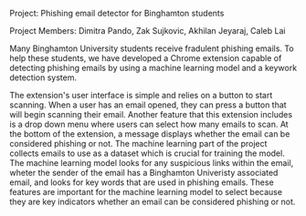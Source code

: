 Project: Phishing email detector for Binghamton students

Project Members: Dimitra Pando, Zak Sujkovic, Akhilan Jeyaraj, Caleb Lai

Many Binghamton University students receive fradulent phishing emails. To help these students, we have developed a Chrome extension capable of detecting phishing emails by using a machine learning model and a keywork detection system.

The extension's user interface is simple and relies on a button to start scanning. When a user has an email opened, they can press a button that will begin scanning their email. Another feature that this extension includes is a drop down menu where users can select how many emails to scan. At the bottom of the extension, a message displays whether the email can be considered phishing or not. The machine learning part of the project collects emails to use as a dataset which is crucial for training the model. The machine learning model looks for any suspicious links within the email, wheter the sender of the email has a Binghamton Univeristy associated email, and looks for key words that are used in phishing emails. These features are important for the machine learning model to select because they are key indicators whether an email can be considered phishing or not.

